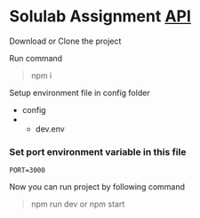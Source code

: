 # Solulab Assignment [API](https://vitra-assignment-pulkit.herokuapp.com)

Download or Clone the project

Run command
> npm i

Setup environment file in config folder

- config
- - dev.env

### Set port environment variable in this file
```
PORT=3000
```

Now you can run project by following command
> npm run dev
or
> npm start